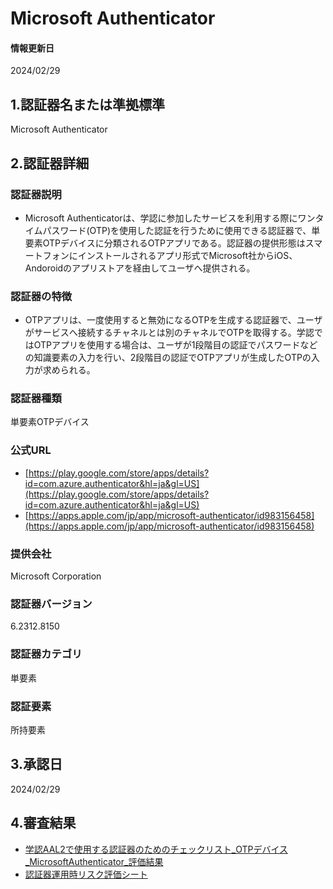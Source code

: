 # Microsoft Authenticator

#### 情報更新日
  2024/02/29

## 1.認証器名または準拠標準
  Microsoft Authenticator

## 2.認証器詳細

### 認証器説明
  - Microsoft Authenticatorは、学認に参加したサービスを利用する際にワンタイムパスワード(OTP)を使用した認証を行うために使用できる認証器で、単要素OTPデバイスに分類されるOTPアプリである。認証器の提供形態はスマートフォンにインストールされるアプリ形式でMicrosoft社からiOS、Andoroidのアプリストアを経由してユーザへ提供される。

### 認証器の特徴
  - OTPアプリは、一度使用すると無効になるOTPを生成する認証器で、ユーザがサービスへ接続するチャネルとは別のチャネルでOTPを取得する。学認ではOTPアプリを使用する場合は、ユーザが1段階目の認証でパスワードなどの知識要素の入力を行い、2段階目の認証でOTPアプリが生成したOTPの入力が求められる。

### 認証器種類
  単要素OTPデバイス

### 公式URL
  - [https://play.google.com/store/apps/details?id=com.azure.authenticator&hl=ja&gl=US](https://play.google.com/store/apps/details?id=com.azure.authenticator&hl=ja&gl=US)
  - [https://apps.apple.com/jp/app/microsoft-authenticator/id983156458](https://apps.apple.com/jp/app/microsoft-authenticator/id983156458)

### 提供会社
  Microsoft Corporation

### 認証器バージョン
  6.2312.8150

### 認証器カテゴリ
  単要素

### 認証要素
  所持要素

## 3.承認日
  2024/02/29

## 4.審査結果
  - [学認AAL2で使用する認証器のためのチェックリスト_OTPデバイス_MicrosoftAuthenticator_評価結果](../assets/checklist_ms_authenticator.xlsx)
  - [認証器運用時リスク評価シート](../risk_assesment.md)